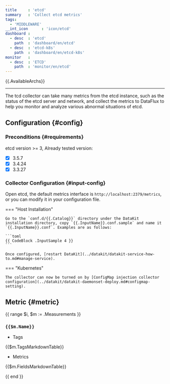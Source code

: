```yaml
---
title     : 'etcd'
summary   : 'Collect etcd metrics'
tags:
  - 'MIDDLEWARE'
__int_icon      : 'icon/etcd'
dashboard :
  - desc  : 'etcd'
    path  : 'dashboard/en/etcd'
  - desc  : 'etcd-k8s'
    path  : 'dashboard/en/etcd-k8s'    
monitor   :
  - desc  : 'ETCD'
    path  : 'monitor/en/etcd'
---
```



{{.AvailableArchs}}

---

The tcd collector can take many metrics from the etcd instance, such as the status of the etcd server and network, and collect the metrics to DataFlux to help you monitor and analyze various abnormal situations of etcd.

## Configuration {#config}

### Preconditions {#requirements}

etcd version >= 3, Already tested version:

- [x] 3.5.7
- [x] 3.4.24
- [x] 3.3.27

### Collector Configuration {#input-config}

Open etcd, the default metrics interface is `http://localhost:2379/metrics`, or you can modify it in your configuration file.

<!-- markdownlint-disable MD046 -->
=== "Host Installation"

    Go to the `conf.d/{{.Catalog}}` directory under the DataKit installation directory, copy `{{.InputName}}.conf.sample` and name it `{{.InputName}}.conf`. Examples are as follows:

    ```toml
    {{ CodeBlock .InputSample 4 }}
    ```
    
    Once configured, [restart DataKit](../datakit/datakit-service-how-to.md#manage-service).

=== "Kubernetes"

    The collector can now be turned on by [ConfigMap injection collector configuration](../datakit/datakit-daemonset-deploy.md#configmap-setting).
<!-- markdownlint-enable -->

## Metric {#metric}

{{ range $i, $m := .Measurements }}

### `{{$m.Name}}`

- Tags

{{$m.TagsMarkdownTable}}

- Metrics

{{$m.FieldsMarkdownTable}}

{{ end }}
